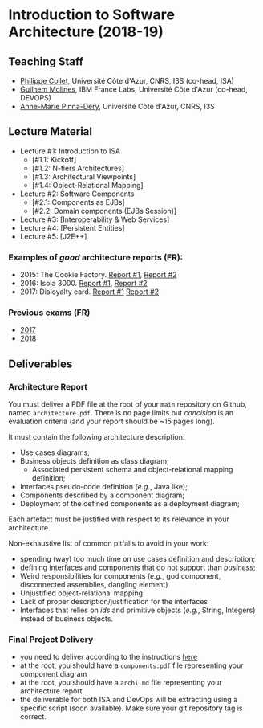 # Introduction to Software Architecture (2018-19)

## Teaching Staff

  * [Philippe Collet](collet@i3s.unice.fr), Université Côte d'Azur, CNRS, I3S (co-head, ISA)
  * [Guilhem Molines](Guilhem.Molines@unice.fr), IBM France Labs, Université Côte d'Azur (co-head, DEVOPS)
  * [Anne-Marie Pinna-Déry](pinna@unice.fr), Université Côte d'Azur, CNRS, I3S


## Lecture Material

  - Lecture #1: Introduction to ISA
    - [#1.1: Kickoff]
    - [#1.2: N-tiers Architectures]
    - [#1.3: Architectural Viewpoints]
    - [#1.4: Object-Relational Mapping]
  - Lecture #2: Software Components
    - [#2.1: Components as EJBs]
    - [#2.2: Domain components (EJBs Session)]
  - Lecture #3: [Interoperability & Web Services]
  - Lecture #4: [Persistent Entities]
  - Lecture #5: [J2E++]

### Examples of _good_ architecture reports (FR):

  - 2015: The Cookie Factory. [Report #1](https://github.com/collet/isa-devops/blob/master/ISA/reports_examples/2015_1.pdf), [Report #2](https://github.com/collet/isa-devops/blob/master/ISA/reports_examples/2015_2.pdf)
  - 2016: Isola 3000. [Report #1](https://github.com/collet/isa-devops/blob/master/ISA/reports_examples/2016_1.pdf), [Report #2](https://github.com/collet/isa-devops/blob/master/ISA/reports_examples/2016_2.pdf)
  - 2017: Disloyalty card. [Report #1](https://github.com/collet/isa-devops/blob/master/ISA/reports_examples/2017_1.pdf) [Report #2](https://github.com/collet/isa-devops/blob/master/ISA/reports_examples/2017_2.pdf)

### Previous exams (FR)

  - [2017](https://github.com/collet/isa-devops/blob/master/ISA/exams/exam_2017.pdf)
  - [2018](https://github.com/collet/isa-devops/blob/master/ISA/exams/exam_2018.pdf)

## Deliverables

### Architecture Report

You must deliver a PDF file at the root of your `main` repository on Github, named `architecture.pdf`. There is no page limits but _concision_ is an evaluation criteria (and your report should be ~15 pages long). 

It must contain the following architecture description:

  - Use cases diagrams;
  - Business objects definition as class diagram;
    - Associated persistent schema and object-relational mapping definition; 
  - Interfaces pseudo-code definition (_e.g._, Java like);
  - Components described by a component diagram;
  - Deployment of the defined components as a deployment diagram;

Each artefact must be justified with respect to its relevance in your architecture.

Non-exhaustive list of common pitfalls to avoid in your work:

  - spending (way) too much time on use cases definition and description;
  - defining interfaces and components that do not support than _business_;
  - Weird responsibilities for components (_e.g._, god component, disconnected assemblies, dangling element)
  - Unjustified object-relational mapping
  - Lack of proper description/justification for the interfaces
  - Interfaces that relies on _ids_ and primitive objects (_e.g._, String, Integers) instead of business objects.


### Final Project Delivery

  - you need to deliver according to the instructions [here](https://github.com/collet/isa-devops/blob/master/DevOps/README.md)
  - at the root, you should have a `components.pdf` file representing your component diagram
  - at the root, you should have a `archi.md` file representing your architecture report
  - the deliverable for both ISA and DevOps will be extracting using a specific script (soon available). Make sure your git repository tag is correct.
